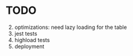 # TODO

2. optimizations: need lazy loading for the table
3. jest tests
4. highload tests
5. deployment